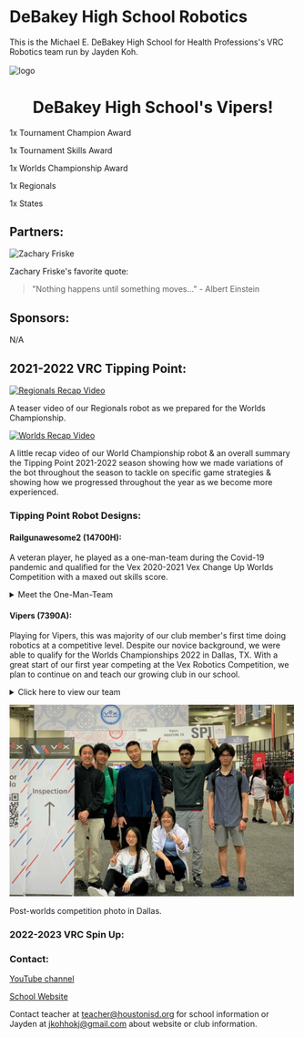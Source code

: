 # **DeBakey High School Robotics**
This is the Michael E. DeBakey High School for Health Professions's VRC Robotics team run by Jayden Koh.

<img align="center" src="assets/images/logo.jpg" alt="logo"/>


<h1 align="center">DeBakey High School's Vipers!</h1>

1x Tournament Champion Award  

1x Tournament Skills Award  

1x Worlds Championship Award   

1x Regionals  

1x States  

## Partners:

![Zachary Friske](https://img.youtube.com/vi/LWeRpSevDQM/0.jpg)

Zachary Friske's favorite quote: 

> "Nothing happens until something moves..." - Albert Einstein

## Sponsors:

N/A


## 2021-2022 VRC Tipping Point:

[![Regionals Recap Video](https://img.youtube.com/vi/eypWUHWcoWM/0.jpg)](https://www.youtube.com/watch?v=eypWUHWcoWM)

A teaser video of our Regionals robot as we prepared for the Worlds Championship.


[![Worlds Recap Video](https://img.youtube.com/vi/QyE6XxmgVgw/0.jpg)](https://www.youtube.com/watch?v=QyE6XxmgVgw)

A little recap video of our World Championship robot & an overall summary the Tipping Point 2021-2022 season showing how we made variations of the bot throughout the season to tackle on specific game strategies & showing how we progressed throughout the year as we become more experienced.

  
### Tipping Point Robot Designs:
  
#### Railgunawesome2 (14700H):
A veteran player, he played as a one-man-team during the Covid-19 pandemic and qualified for the Vex 2020-2021 Vex Change Up Worlds Competition with a maxed out skills score.

<details>
<summary>Meet the One-Man-Team</summary>

<kbd> <img src="assets/images/members/justi.JPG" alt="justic" width="500"/> </kbd>
  
Justin Hung (Class of 22) 
  
</details>

#### Vipers (7390A):
Playing for Vipers, this was majority of our club member's first time doing robotics at a competitive level. Despite our novice background, we were able to qualify for the Worlds Championships 2022 in Dallas, TX. With a great start of our first year competing at the Vex Robotics Competition, we plan to continue on and teach our growing club in our school.
  
<details>
<summary>Click here to view our team</summary>

<div id = "hl">  
<kbd> <img src="assets/images/members/rusg.JPG" alt="rusg" width="400"/> </kbd>
  
Rusheel Mitakantti (Class of 23)  
  </div>

<kbd> <img src="assets/images/members/Jose.PNG" alt="Jose" width="400"/> </kbd>

Josephine Duong (Class of 22)  
 
  
<kbd> <img src="assets/images/members/crack2.JPG" alt="Crack" width="400"/> </kbd> 

Jacqueline Duong (Class of 24)  
 
  
<kbd> <img src="assets/images/members/DavidDing.jpg" alt="David" width="400"/> </kbd> 

David Ding (Class of 23)  
 
  
<kbd> <img src="assets/images/members/Will.JPG" alt="Will" width="400"/> </kbd> 
  
William Yun (Class of 23)  
 
  
<kbd> <img src="assets/images/members/mushroomdude2.JPG" alt="Group" width="400"/> </kbd>

Saatvik Kumar (Class of 23)  
 
  
<kbd> <img src="assets/images/members/Jay.JPG" alt="Jay" width="400"/> </kbd>
  
Jayden Koh (Class of 23)  
 
  
</details>
  
<kbd> <img src="assets/images/members/postworlds.JPG" alt="Group" width="500"/> </kbd>

Post-worlds competition photo in Dallas. 

  
### 2022-2023 VRC Spin Up:


### Contact: 

[YouTube channel](https://www.youtube.com/channel/UCPRNu3b24dm8QbPjyHDwf6w)

[School Website](https://www.houstonisd.org/debakey) 

Contact teacher at <teacher@houstonisd.org> for school information or Jayden at <jkohhokj@gmail.com> about website or club information.

<div id="text"></div>
 
<html>
<script src="assets/javascript.js" type="text/javascript"></script>
  </html>
